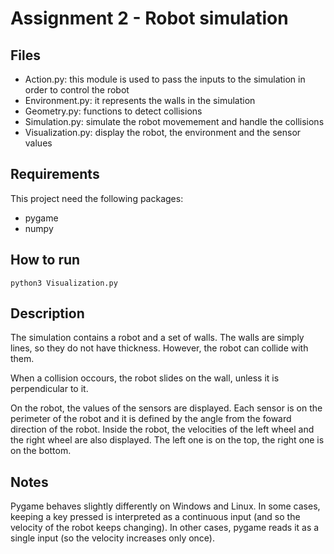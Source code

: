 # Assignment 2 - Robot simulation

## Files
* Action.py: this module is used to pass the inputs to the simulation in order
to control the robot
* Environment.py: it represents the walls in the simulation
* Geometry.py: functions to detect collisions
* Simulation.py: simulate the robot movemement and handle the collisions
* Visualization.py: display the robot, the environment and the sensor values

## Requirements
This project need the following packages:

* pygame
* numpy

## How to run
`python3 Visualization.py`

## Description
The simulation contains a robot and a set of walls.
The walls are simply lines, so they do not have thickness. However, the robot
can collide with them.

When a collision occours, the robot slides on the wall, unless it is perpendicular
to it.

On the robot, the values of the sensors are displayed. Each sensor is on the
perimeter of the robot and it is defined by the angle from the foward direction
of the robot.
Inside the robot, the velocities of the left wheel and the right wheel are also
displayed. The left one is on the top, the right one is on the bottom.


## Notes
Pygame behaves slightly differently on Windows and Linux. In some cases, keeping
a key pressed is interpreted as a continuous input (and so the velocity of the
robot keeps changing). In other cases, pygame reads it as a single input (so the
velocity increases only once).
